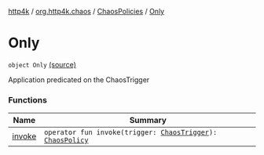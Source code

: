 [http4k](../../../index.md) / [org.http4k.chaos](../../index.md) / [ChaosPolicies](../index.md) / [Only](./index.md)

# Only

`object Only` [(source)](https://github.com/http4k/http4k/blob/master/http4k-testing-chaos/src/main/kotlin/org/http4k/chaos/ChaosPolicies.kt#L41)

Application predicated on the ChaosTrigger

### Functions

| Name | Summary |
|---|---|
| [invoke](invoke.md) | `operator fun invoke(trigger: `[`ChaosTrigger`](../../-chaos-trigger.md)`): `[`ChaosPolicy`](../../-chaos-policy.md) |
